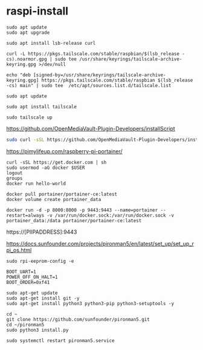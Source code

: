 # raspi-install

```
sudo apt update
sudo apt upgrade

sudo apt install lsb-release curl

curl -L https://pkgs.tailscale.com/stable/raspbian/$(lsb_release -cs).noarmor.gpg | sudo tee /usr/share/keyrings/tailscale-archive-keyring.gpg >/dev/null

echo "deb [signed-by=/usr/share/keyrings/tailscale-archive-keyring.gpg] https://pkgs.tailscale.com/stable/raspbian $(lsb_release -cs) main" | sudo tee  /etc/apt/sources.list.d/tailscale.list

sudo apt update

sudo apt install tailscale

sudo tailscale up
```
https://github.com/OpenMediaVault-Plugin-Developers/installScript

```bash
sudo curl -sSL https://github.com/OpenMediaVault-Plugin-Developers/installScript/raw/master/install | sudo bash
```

https://pimylifeup.com/raspberry-pi-portainer/

```
curl -sSL https://get.docker.com | sh
sudo usermod -aG docker $USER
logout
groups
docker run hello-world

docker pull portainer/portainer-ce:latest
docker volume create portainer_data

docker run -d -p 8000:8000 -p 9443:9443 --name=portainer --restart=always -v /var/run/docker.sock:/var/run/docker.sock -v portainer_data:/data portainer/portainer-ce:latest
```

https://[PIIPADDRESS]:9443

https://docs.sunfounder.com/projects/pironman5/en/latest/set_up/set_up_rpi_os.html

```
sudo rpi-eeprom-config -e

BOOT_UART=1
POWER_OFF_ON_HALT=1
BOOT_ORDER=0xf41

sudo apt-get update
sudo apt-get install git -y
sudo apt-get install python3 python3-pip python3-setuptools -y

cd ~
git clone https://github.com/sunfounder/pironman5.git
cd ~/pironman5
sudo python3 install.py

sudo systemctl restart pironman5.service
```
